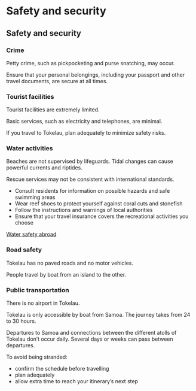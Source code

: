 # Safety and security

## Safety and security

### Crime

Petty crime, such as pickpocketing and purse snatching, may occur.

Ensure that your personal belongings, including your passport and other travel documents, are secure at all times.

### Tourist facilities

Tourist facilities are extremely limited.

Basic services, such as electricity and telephones, are minimal.

If you travel to Tokelau, plan adequately to minimize safety risks.

### Water activities

Beaches are not supervised by lifeguards. Tidal changes can cause powerful currents and riptides.

Rescue services may not be consistent with international standards.

* Consult residents for information on possible hazards and safe swimming areas
* Wear reef shoes to protect yourself against coral cuts and stonefish
* Follow the instructions and warnings of local authorities
* Ensure that your travel insurance covers the recreational activities you choose

[Water safety abroad](https://travel.gc.ca/travelling/health-safety/water-safety)

### Road safety

Tokelau has no paved roads and no motor vehicles.

People travel by boat from an island to the other.

### Public transportation

There is no airport in Tokelau.

Tokelau is only accessible by boat from Samoa. The journey takes from 24 to 30 hours.

Departures to Samoa and connections between the different atolls of Tokelau don’t occur daily. Several days or weeks can pass between departures.

To avoid being stranded:

* confirm the schedule before travelling
* plan adequately
* allow extra time to reach your itinerary’s next step